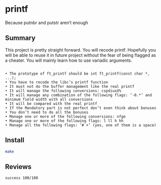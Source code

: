# printf

Because putnbr and putstr aren’t enough

## Summary

This project is pretty straight forward. You will recode printf. Hopefully you will be able to reuse it in future project without the fear of being flagged as a cheater. You will mainly learn how to use variadic arguments.

```

• The prototype of ft_printf should be int ft_printf(const char *, ...);
• You have to recode the libc’s printf function
• It must not do the buffer management like the real printf
• It will manage the following conversions: cspdiuxX%
• It will manage any combination of the following flags: ’-0.*’ and minimum field width with all conversions
• It will be compared with the real printf
• If the Mandatory part is not perfect don’t even think about bonuses • You don’t need to do all the bonuses
• Manage one or more of the following conversions: nfge
• Manage one or more of the following flags: l ll h hh
• Manage all the following flags: ’# +’ (yes, one of them is a space)

```

## Install

```bash
make
```


## Reviews

```bash
success 100/100
```